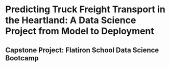 # Predicting Truck Freight Transport in the Heartland: A Data Science Project from Model to Deployment
## Capstone Project: Flatiron School Data Science Bootcamp

